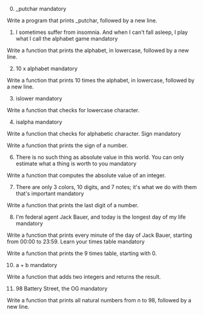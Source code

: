 
0. _putchar
mandatory

Write a program that prints _putchar, followed by a new line.
1. I sometimes suffer from insomnia. And when I can't fall asleep, I play what I call the alphabet game
mandatory

Write a function that prints the alphabet, in lowercase, followed by a new line.

2. 10 x alphabet
mandatory

Write a function that prints 10 times the alphabet, in lowercase, followed by a new line.

3. islower
mandatory

Write a function that checks for lowercase character. 

4. isalpha
mandatory

Write a function that checks for alphabetic character. 
 Sign
mandatory

Write a function that prints the sign of a number.

6. There is no such thing as absolute value in this world. You can only estimate what a thing is worth to you
mandatory

Write a function that computes the absolute value of an integer.

7. There are only 3 colors, 10 digits, and 7 notes; it's what we do with them that's important
mandatory

Write a function that prints the last digit of a number.

8. I'm federal agent Jack Bauer, and today is the longest day of my life
mandatory

Write a function that prints every minute of the day of Jack Bauer, starting from 00:00 to 23:59.
Learn your times table
mandatory

Write a function that prints the 9 times table, starting with 0.

10. a + b
mandatory

Write a function that adds two integers and returns the result.

11. 98 Battery Street, the OG
mandatory

Write a function that prints all natural numbers from n to 98, followed by a new line.
